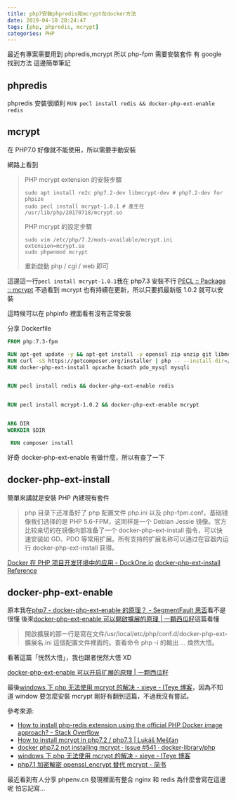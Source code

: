 ```yaml
---
title: php7安裝phpredis和mcrypt在docker方法
date: 2019-04-10 20:24:47
tags: [php, phpredis, mcrypt]
categories: PHP
---
```


最近有專案需要用到 phpredis,mcrypt
所以 php-fpm 需要安裝套件
有 google 找到方法
這邊簡單筆記

<!--more-->

## phpredis

phpredis 安裝很順利
`RUN pecl install redis && docker-php-ext-enable redis`

## mcrypt

在 PHP7.0 好像就不能使用，所以需要手動安裝

網路上看到

> PHP mcrypt extension 的安裝步驟
>
> ```
> sudo apt install re2c php7.2-dev libmcrypt-dev # php7.2-dev for phpize
> sudo pecl install mcrypt-1.0.1 # 產生在 /usr/lib/php/20170718/mcrypt.so
> ```
>
> PHP mcrypt 的設定步驟
>
> ```
> sudo vim /etc/php/7.2/mods-available/mcrypt.ini
> extension=mcrypt.so
> sudo phpenmod mcrypt
> ```
>
> 重新啟動 php / cgi / web 即可

這邊這一行`pecl install mcrypt-1.0.1`我在 php7.3 安裝不行
[PECL :: Package :: mcrypt](https://pecl.php.net/package/mcrypt)
不過看到 mcrypt 也有持續在更新，所以只要抓最新版 1.0.2 就可以安裝

這時候可以在 phpinfo 裡面看有沒有正常安裝

分享 Dockerfile

```dockerfile
FROM php:7.3-fpm

RUN apt-get update -y && apt-get install -y openssl zip unzip git libmcrypt-dev
RUN curl -sS https://getcomposer.org/installer | php -- --install-dir=/usr/local/bin --filename=composer
RUN docker-php-ext-install opcache bcmath pdo_mysql mysqli


RUN pecl install redis && docker-php-ext-enable redis


RUN pecl install mcrypt-1.0.2 && docker-php-ext-enable mcrypt


ARG DIR
WORKDIR $DIR

 RUN composer install

```

好奇 docker-php-ext-enable 有做什麼，所以有查了一下

## docker-php-ext-install

簡單來講就是安裝 PHP 內建現有套件

> php 目录下还准备好了 php 配置文件 php.ini 以及 php-fpm.conf，基础镜像我们选择的是 PHP 5.6-FPM，这同样是一个 Debian Jessie 镜像。官方比较亲切的在镜像内部准备了一个 docker-php-ext-install 指令，可以快速安装如 GD、PDO 等常用扩展。所有支持的扩展名称可以通过在容器内运行 docker-php-ext-install 获得。

[Docker 在 PHP 项目开发环境中的应用 - DockOne.io](http://dockone.io/article/481)
[docker-php-ext-install Reference](https://gist.github.com/giansalex/2776a4206666d940d014792ab4700d80)

## docker-php-ext-enable

原本我在[php7 - docker-php-ext-enable 的原理？ - SegmentFault 思否](https://segmentfault.com/q/1010000017449567)看不是很懂
後來[docker-php-ext-enable 可以開啟擴展的原理 | 一顆西瓜籽](https://huanghantao.github.io/2018/12/21/docker-php-ext-enable%E5%8F%AF%E4%BB%A5%E5%BC%80%E5%90%AF%E6%89%A9%E5%B1%95%E7%9A%84%E5%8E%9F%E7%90%86/)這篇看懂

> 開啟擴展的那一行是寫在文件/usr/local/etc/php/conf.d/docker-php-ext-擴展名.ini 這個配置文件裡面的。查看命令 php -i 的輸出 ... 煥然大悟。

看著這篇「恍然大悟」，我也跟者恍然大悟 XD

[docker-php-ext-enable 可以开启扩展的原理 | 一颗西瓜籽](https://huanghantao.github.io/2018/12/21/docker-php-ext-enable%E5%8F%AF%E4%BB%A5%E5%BC%80%E5%90%AF%E6%89%A9%E5%B1%95%E7%9A%84%E5%8E%9F%E7%90%86/)

最後[windows 下 php 无法使用 mcrypt 的解决 - xieye - ITeye 博客](https://xieye.iteye.com/blog/802509)，因為不知道 window 要怎麼安裝 mcrypt
剛好有翻到這篇，不過我沒有嘗試。

參考來源:

- [How to install php-redis extension using the official PHP Docker image approach? - Stack Overflow](https://stackoverflow.com/questions/31369867/how-to-install-php-redis-extension-using-the-official-php-docker-image-approach)
- [How to install mcrypt in php7.2 / php7.3 | Lukáš Mešťan](https://lukasmestan.com/install-mcrypt-extension-in-php7-2/)
- [docker php7.2 not installing mcrypt · Issue #541 · docker-library/php](https://github.com/docker-library/php/issues/541)
- [windows 下 php 无法使用 mcrypt 的解决 - xieye - ITeye 博客](https://xieye.iteye.com/blog/802509)
- [php7.1 加密解密 openssl_encrypt 替代 mcrypt - 简书](https://www.jianshu.com/p/ad88f1b8b2df)

最近看到有人分享 phpenv.cn
發現裡面有整合 nginx 和 redis
為什麼會寫在這邊呢 怕忘記寫...
